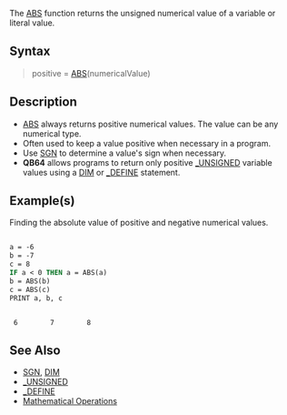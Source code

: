 The [ABS](ABS) function returns the unsigned numerical value of a variable or literal value.

## Syntax

> positive = [ABS](ABS)(numericalValue)

## Description

* [ABS](ABS) always returns positive numerical values. The value can be any numerical type.
* Often used to keep a value positive when necessary in a program. 
* Use [SGN](SGN) to determine a value's sign when necessary.
* **QB64** allows programs to return only positive [_UNSIGNED](_UNSIGNED) variable values using a [DIM](DIM) or [_DEFINE](_DEFINE) statement.

## Example(s)

Finding the absolute value of positive and negative numerical values.

```vb

a = -6
b = -7
c = 8
IF a < 0 THEN a = ABS(a)
b = ABS(b)
c = ABS(c)
PRINT a, b, c 

```

```text

 6        7        8

```

## See Also

* [SGN](SGN), [DIM](DIM)
* [_UNSIGNED](_UNSIGNED)
* [_DEFINE](_DEFINE)
* [Mathematical Operations](Mathematical-Operations)
